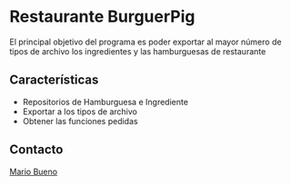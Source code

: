 # Restaurante BurguerPig

El principal objetivo del programa es poder exportar al mayor número de tipos de archivo los ingredientes y las hamburguesas de restaurante

## Características

- Repositorios de Hamburguesa e Ingrediente
- Exportar a los tipos de archivo
- Obtener las funciones pedidas

## Contacto

<a href="https://github.com/Maarioo25">Mario Bueno</a>
